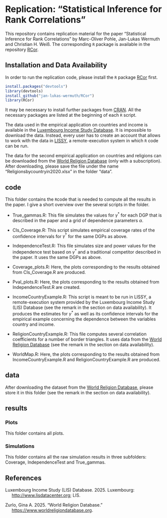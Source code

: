 
<!-- README.md is generated from README.Rmd. Please edit that file -->

# Replication: “Statistical Inference for Rank Correlations”

<!-- badges: start -->
<!-- badges: end -->

This repository contains replication material for the paper “Statistical
Inference for Rank Correlations” by Marc-Oliver Pohle, Jan-Lukas Wermuth
and Christian H. Weiß. The corresponding `R` package is available in the
repository [RCor](https://github.com/jan-lukas-wermuth/RCor).

## Installation and Data Availability

In order to run the replication code, please install the `R` package
[RCor](https://github.com/jan-lukas-wermuth/RCor) first.

``` r
install.packages("devtools")
library(devtools)
install_github("jan-lukas-wermuth/RCor")
library(RCor)
```

It may be necessary to install further packages from
[CRAN](https://cran.r-project.org). All the necessary packages are
listed at the beginning of each `R` script.

The data used in the empirical application on countries and income is
available in the [Luxembourg Income Study
Database](https://www.lisdatacenter.org). It is impossible to download
the data. Instead, every user has to create an account that allows to
work with the data in
[LISSY](https://www.lisdatacenter.org/data-access/lissy/), a
remote-execution system in which `R` code can be run.

The data for the second empirical application on countries and religions
can be downloaded from the [World Religion
Database](https://www.worldreligiondatabase.org) (only with a
subscription). After downloading, please save the file under the name
“Religionsbycountryin2020.xlsx” in the folder “data”.

## code

This folder contains the `R`code that is needed to compute all the
results in the paper. I give a short overview over the several scripts
in the folder.

- True_gammas.R: This file simulates the values for $\gamma^*$ for each
  DGP that is described in the paper and a grid of dependence parameters
  $\alpha$.

- CIs_Coverage.R: This script simulates empirical coverage rates of the
  confidence intervals for $\gamma^*$ for the same DGPs as above.

- IndependenceTest.R: This file simulates size and power values for the
  independence test based on $\gamma^*$ and a traditional competitor
  described in the paper. It uses the same DGPs as above.

- Coverage_plots.R: Here, the plots corresponding to the results
  obtained from CIs_Coverage.R are produced.

- Pval_plots.R: Here, the plots corresponding to the results obtained
  from IndependenceTest.R are created.

- IncomeCountryExample.R: This script is meant to be run in LISSY, a
  remote-execution system provided by the Luxembourg Income Study (LIS)
  Database (see the remark in the section on data availability). It
  produces the estimates for $\gamma^*$ as well as its confidence
  intervals for the empirical example concerning the dependence between
  the variables country and income.

- ReligionCountryExample.R: This file computes several correlation
  coefficients for a number of border triangles. It uses data from the
  [World Religion Database](https://www.worldreligiondatabase.org) (see
  the remark in the section on data availability).

- WorldMap.R: Here, the plots corresponding to the results obtained from
  IncomeCountryExample.R and ReligionCountryExample.R are produced.

## data

After downloading the dataset from the [World Religion
Database](https://www.worldreligiondatabase.org), please store it in
this folder (see the remark in the section on data availability).

## results

### Plots

This folder contains all plots.

### Simulations

This folder contains all the raw simulation results in three subfolders:
Coverage, IndependenceTest and True_gammas.

## References

<div id="refs" class="references csl-bib-body hanging-indent">

<div id="ref-LIS2025" class="csl-entry">

Luxembourg Income Study (LIS) Database. 2025. Luxembourg:
<http://www.lisdatacenter.org>; LIS.

</div>

<div id="ref-WRD2025" class="csl-entry">

Zurlo, Gina A. 2025. “World Religion Database.”
<https://www.worldreligiondatabase.org>.

</div>

</div>
